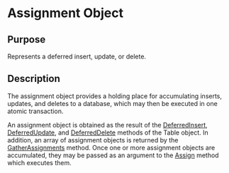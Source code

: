 # Assignment Object

## Purpose

Represents a deferred insert, update, or delete.

## Description

The assignment object provides a holding place for accumulating
inserts, updates, and deletes to a database, which may then be executed
in one atomic transaction.

An assignment object is obtained as the result of the [DeferredInsert](),
[DeferredUpdate](), and [DeferredDelete]() methods of the Table object.
In addition, an array of assignment objects is returned by the 
[GatherAssignments]() method.
Once one or more assignment objects are accumulated, they may be
passed as an argument to the [Assign]() method which executes them.
